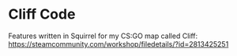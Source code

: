 # Cliff Code
Features written in Squirrel for my CS:GO map called Cliff: https://steamcommunity.com/workshop/filedetails/?id=2813425251
